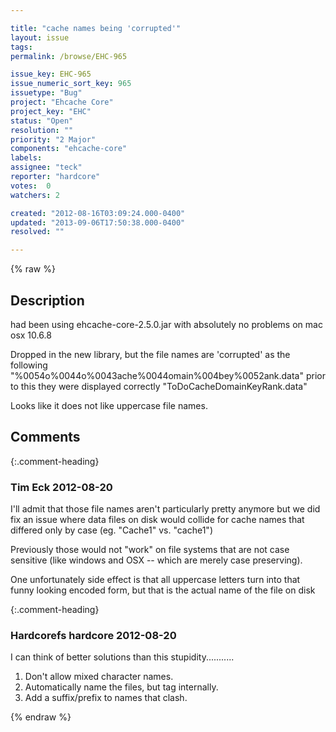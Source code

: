 ```yaml
---

title: "cache names being 'corrupted'"
layout: issue
tags: 
permalink: /browse/EHC-965

issue_key: EHC-965
issue_numeric_sort_key: 965
issuetype: "Bug"
project: "Ehcache Core"
project_key: "EHC"
status: "Open"
resolution: ""
priority: "2 Major"
components: "ehcache-core"
labels: 
assignee: "teck"
reporter: "hardcore"
votes:  0
watchers: 2

created: "2012-08-16T03:09:24.000-0400"
updated: "2013-09-06T17:50:38.000-0400"
resolved: ""

---
```




{% raw %}



## Description

<div markdown="1" class="description">

had been using  ehcache-core-2.5.0.jar
with absolutely no problems on mac osx 10.6.8

Dropped in the new library, but the file names are 'corrupted'
as the following 
"%0054o%0044o%0043ache%0044omain%004bey%0052ank.data"
prior to this they were displayed correctly
"ToDoCacheDomainKeyRank.data"

Looks like it does not like uppercase file names.


</div>

## Comments


{:.comment-heading}
### **Tim Eck** <span class="date">2012-08-20</span>

<div markdown="1" class="comment">

I'll admit that those file names aren't particularly pretty anymore but we did fix an issue where data files on disk would collide for cache names that differed only by case (eg. "Cache1" vs. "cache1") 

Previously those would not "work" on file systems that are not case sensitive (like windows and OSX -- which are merely case preserving).

One unfortunately side effect is that all uppercase letters turn into that funny looking encoded form, but that is the actual name of the file on disk 



</div>


{:.comment-heading}
### **Hardcorefs hardcore** <span class="date">2012-08-20</span>

<div markdown="1" class="comment">

I can think of better solutions than this stupidity...........

1. Don't allow mixed character names.
2. Automatically name the files, but tag internally.
3. Add a suffix/prefix to names that clash.


</div>



{% endraw %}
